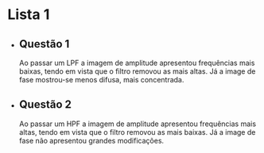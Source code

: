 # Lista 1
- ## Questão 1
    Ao passar um LPF a imagem de amplitude apresentou frequências mais baixas, tendo em vista que o filtro removou as mais altas.
    Já a image de fase mostrou-se menos difusa, mais concentrada.
- ## Questão 2
    Ao passar um HPF a imagem de amplitude apresentou frequências mais altas, tendo em vista que o filtro removou as mais baixas.
    Já a image de fase não apresentou grandes modificações.
    